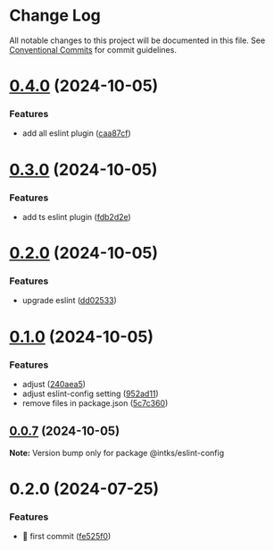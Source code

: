 # Change Log

All notable changes to this project will be documented in this file.
See [Conventional Commits](https://conventionalcommits.org) for commit guidelines.

# [0.4.0](https://github.com/intks/aether-pack/compare/@intks/eslint-config@0.3.0...@intks/eslint-config@0.4.0) (2024-10-05)


### Features

* add all eslint plugin ([caa87cf](https://github.com/intks/aether-pack/commit/caa87cfc2c555101ff3f5996c7936b52e86558e2))





# [0.3.0](https://github.com/intks/aether-pack/compare/@intks/eslint-config@0.2.0...@intks/eslint-config@0.3.0) (2024-10-05)


### Features

* add ts eslint plugin ([fdb2d2e](https://github.com/intks/aether-pack/commit/fdb2d2e0229a9e08dcc22089a9a2b547d1ab2bfb))





# [0.2.0](https://github.com/intks/aether-pack/compare/@intks/eslint-config@0.1.0...@intks/eslint-config@0.2.0) (2024-10-05)


### Features

* upgrade eslint ([dd02533](https://github.com/intks/aether-pack/commit/dd025338856aa6e92342289fd0349d62882a631c))





# [0.1.0](https://github.com/intks/aether-pack/compare/@intks/eslint-config@0.0.7...@intks/eslint-config@0.1.0) (2024-10-05)

### Features

- adjust ([240aea5](https://github.com/intks/aether-pack/commit/240aea588e5fa33ac8d49aa2bd09f12812191fe7))
- adjust eslint-config setting ([952ad11](https://github.com/intks/aether-pack/commit/952ad11c3649acfe94b56b55322a5bde2276c097))
- remove files in package.json ([5c7c360](https://github.com/intks/aether-pack/commit/5c7c360069d65c892db566d0b395572234d8d253))

## [0.0.7](https://github.com/intks/aether-pack/compare/@intks/eslint-config@0.0.6...@intks/eslint-config@0.0.7) (2024-10-05)

**Note:** Version bump only for package @intks/eslint-config

# 0.2.0 (2024-07-25)

### Features

- 🎸 first commit ([fe525f0](https://github.com/intks/nerium-ui/commit/fe525f0c4d5f4bc6ae05fa37a4832a533929dfa5))

